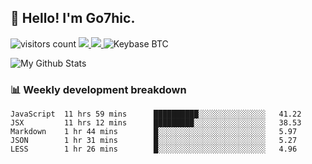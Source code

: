 ## 👋 Hello! I'm Go7hic.

 ![visitors count](https://visitors-by-url-pls-dont-use-this-in-your-repo.vercel.app/Go7hic-github-readme)
 <a href="https://twitter.com/Go7hic">
    <img src="https://img.shields.io/badge/-@Go7hic-1ca0f1?style=flat-square&labelColor=1ca0f1&logo=twitter&logoColor=white&link=https://twitter.com/Go7hic">
   <a/>
   <a href="mailto:gtfx0209@gmail.com">
    <img src="https://img.shields.io/badge/-gtfx0209@gmail.com-c14438?style=flat-square&logo=Gmail&logoColor=white&link=mailto:gtfx0209@gmail.com">
   <a/>
    ![Keybase BTC](https://img.shields.io/keybase/btc/Go7hic)
 <!--
🔭 I’m currently working
🌱 I’m currently learning
💬 Ask me about 
📫 How to reach me: 
⚡ Fun fact: 
-->

![My Github Stats](https://github-readme-stats.vercel.app/api?username=Go7hic&show_icons=true&count_private=true)



### 📊 Weekly development breakdown
<!--START_SECTION:waka-->
```text
JavaScript  11 hrs 59 mins      ██████████░░░░░░░░░░░░░░░   41.22 
JSX         11 hrs 12 mins      █████████░░░░░░░░░░░░░░░░   38.53 
Markdown    1 hr 44 mins        █░░░░░░░░░░░░░░░░░░░░░░░░   5.97 
JSON        1 hr 31 mins        █░░░░░░░░░░░░░░░░░░░░░░░░   5.27 
LESS        1 hr 26 mins        █░░░░░░░░░░░░░░░░░░░░░░░░   4.96
```
<!--END_SECTION:waka-->

